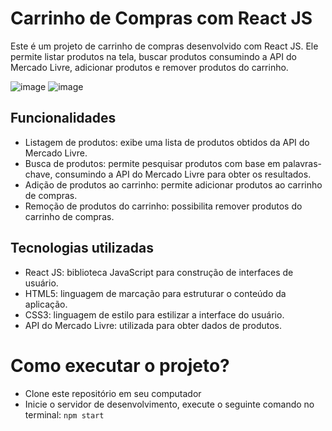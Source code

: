 # Carrinho de Compras com React JS

Este é um projeto de carrinho de compras desenvolvido com React JS. Ele permite listar produtos na tela, buscar produtos consumindo a API do Mercado Livre, adicionar produtos e remover produtos do carrinho.

![image](https://github.com/gracimn/JavaScriptDeveloper/assets/102486372/14e1a979-da2d-45cb-99f2-147f1963b670)
![image](https://github.com/gracimn/JavaScriptDeveloper/assets/102486372/bbd00e46-6ada-42b7-97e2-7700127c06d2)


## Funcionalidades

- Listagem de produtos: exibe uma lista de produtos obtidos da API do Mercado Livre.
- Busca de produtos: permite pesquisar produtos com base em palavras-chave, consumindo a API do Mercado Livre para obter os resultados.
- Adição de produtos ao carrinho: permite adicionar produtos ao carrinho de compras.
- Remoção de produtos do carrinho: possibilita remover produtos do carrinho de compras.

## Tecnologias utilizadas

- React JS: biblioteca JavaScript para construção de interfaces de usuário.
- HTML5: linguagem de marcação para estruturar o conteúdo da aplicação.
- CSS3: linguagem de estilo para estilizar a interface do usuário.
- API do Mercado Livre: utilizada para obter dados de produtos.

# Como executar o projeto?

- Clone este repositório em seu computador
- Inicie o servidor de desenvolvimento, execute o seguinte comando no terminal: `npm start`
